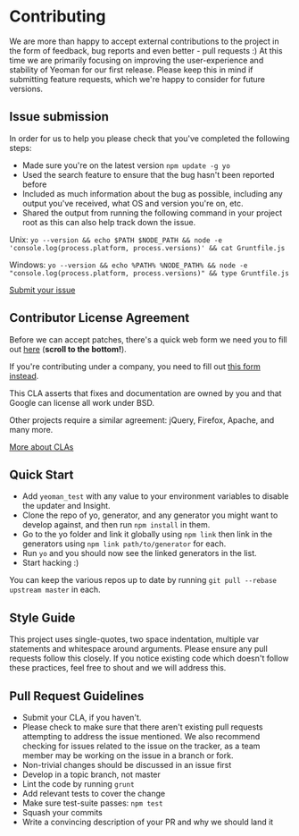 # Contributing

We are more than happy to accept external contributions to the project in the form of feedback, bug reports and even better - pull requests :) At this time we are primarily focusing on improving the user-experience and stability of Yeoman for our first release. Please keep this in mind if submitting feature requests, which we're happy to consider for future versions.


## Issue submission

In order for us to help you please check that you've completed the following steps:

* Made sure you're on the latest version `npm update -g yo`
* Used the search feature to ensure that the bug hasn't been reported before
* Included as much information about the bug as possible, including any output you've received, what OS and version you're on, etc.
* Shared the output from running the following command in your project root as this can also help track down the issue.

Unix: `yo --version && echo $PATH $NODE_PATH && node -e 'console.log(process.platform, process.versions)' && cat Gruntfile.js`

Windows: `yo --version && echo %PATH% %NODE_PATH% && node -e "console.log(process.platform, process.versions)" && type Gruntfile.js`  
  
[Submit your issue](https://github.com/yeoman/yeoman/issues/new)


## Contributor License Agreement

Before we can accept patches, there's a quick web form we need you to fill out [here](http://code.google.com/legal/individual-cla-v1.0.html) (**scroll to the bottom!**).

If you're contributing under a company, you need to fill out [this form instead](http://code.google.com/legal/corporate-cla-v1.0.html).

This CLA asserts that fixes and documentation are owned by you and that Google can license all work under BSD.

Other projects require a similar agreement: jQuery, Firefox, Apache, and many more.

[More about CLAs](https://www.google.com/search?q=Contributor%20License%20Agreement)


## Quick Start

- Add `yeoman_test` with any value to your environment variables to disable the updater and Insight.
- Clone the repo of yo, generator, and any generator you might want to develop against, and then run `npm install` in them.
- Go to the yo folder and link it globally using `npm link` then link in the generators using `npm link path/to/generator` for each.
- Run `yo` and you should now see the linked generators in the list.
- Start hacking :)

You can keep the various repos up to date by running `git pull --rebase upstream master` in each.


## Style Guide

This project uses single-quotes, two space indentation, multiple var statements and whitespace around arguments. Please ensure any pull requests follow this closely. If you notice existing code which doesn't follow these practices, feel free to shout and we will address this.


## Pull Request Guidelines

* Submit your CLA, if you haven't.
* Please check to make sure that there aren't existing pull requests attempting to address the issue mentioned. We also recommend checking for issues related to the issue on the tracker, as a team member may be working on the issue in a branch or fork.
* Non-trivial changes should be discussed in an issue first
* Develop in a topic branch, not master
* Lint the code by running `grunt`
* Add relevant tests to cover the change
* Make sure test-suite passes: `npm test`
* Squash your commits
* Write a convincing description of your PR and why we should land it
